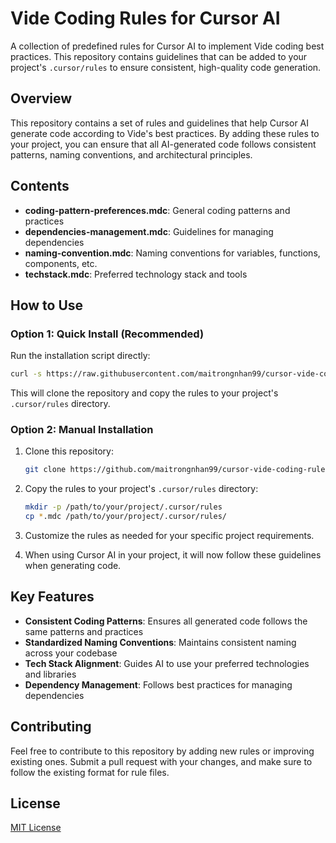 # Vide Coding Rules for Cursor AI

A collection of predefined rules for Cursor AI to implement Vide coding best practices. This repository contains guidelines that can be added to your project's `.cursor/rules` to ensure consistent, high-quality code generation.

## Overview

This repository contains a set of rules and guidelines that help Cursor AI generate code according to Vide's best practices. By adding these rules to your project, you can ensure that all AI-generated code follows consistent patterns, naming conventions, and architectural principles.

## Contents

- **coding-pattern-preferences.mdc**: General coding patterns and practices
- **dependencies-management.mdc**: Guidelines for managing dependencies
- **naming-convention.mdc**: Naming conventions for variables, functions, components, etc.
- **techstack.mdc**: Preferred technology stack and tools

## How to Use

### Option 1: Quick Install (Recommended)

Run the installation script directly:

```bash
curl -s https://raw.githubusercontent.com/maitrongnhan99/cursor-vide-coding-rules/main/install.sh | bash
```

This will clone the repository and copy the rules to your project's `.cursor/rules` directory.

### Option 2: Manual Installation

1. Clone this repository:

   ```bash
   git clone https://github.com/maitrongnhan99/cursor-vide-coding-rules.git
   ```

2. Copy the rules to your project's `.cursor/rules` directory:

   ```bash
   mkdir -p /path/to/your/project/.cursor/rules
   cp *.mdc /path/to/your/project/.cursor/rules/
   ```

3. Customize the rules as needed for your specific project requirements.

4. When using Cursor AI in your project, it will now follow these guidelines when generating code.

## Key Features

- **Consistent Coding Patterns**: Ensures all generated code follows the same patterns and practices
- **Standardized Naming Conventions**: Maintains consistent naming across your codebase
- **Tech Stack Alignment**: Guides AI to use your preferred technologies and libraries
- **Dependency Management**: Follows best practices for managing dependencies

## Contributing

Feel free to contribute to this repository by adding new rules or improving existing ones. Submit a pull request with your changes, and make sure to follow the existing format for rule files.

## License

[MIT License](LICENSE)